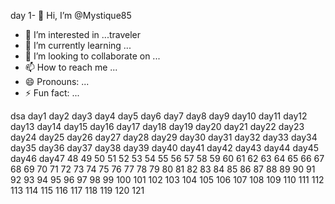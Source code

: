 day 1- 👋 Hi, I’m @Mystique85
- 👀 I’m interested in ...traveler
- 🌱 I’m currently learning ...
- 💞️ I’m looking to collaborate on ...
- 📫 How to reach me ...
- 😄 Pronouns: ...
- ⚡ Fun fact: ...

<!---
Mystique85/Mystique85 is a ✨ special ✨ repository because its `README.md` (this file) appears on your GitHub profile.
You can click the Preview link to take a look at your changes.
--->
dsa
day1
day2
day3
day4
day5
day6
day7
day8
day9
day10
day11
day12
day13
day14
day15
day16
day17
day18
day19
day20
day21
day22
day23
day24
day25
day26
day27
day28
day29
day30
day31
day32
day33
day34
day35
day36
day37
day38
day39
day40
day41
day42
day43
day44
day45
day46
day47
48
49
50
51
52
53
54
55
56
57
58
59
60
61
62
63
64
65
66
67
68
69
70
71
72
73
74
75
76
77
78
79
80
81
82
83
84
85
86
87
88
89
90
91
92
93
94
95
96
97
98
99
100
101
102
103
104
105
106
107
108
109
110
111
112
113
114
115
116
117
118
119
120
121
